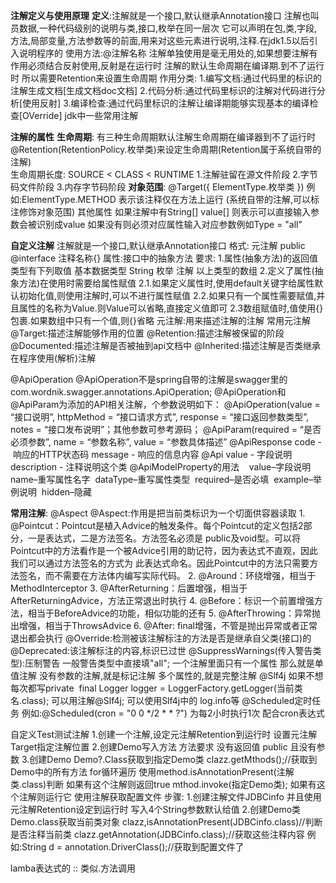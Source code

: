 **注解定义与使用原理**
	**定义**:注解就是一个接口,默认继承Annotation接口
	注解也叫员数据,一种代码级别的说明与类,接口,枚举在同一层次
	它可以声明在包,类,字段,方法,局部变量,方法参数等的前面,用来对这些元素进行说明,注释.在jdk1.5以后引入说明程序的
	使用方法:@注解名称
	注解单独使用是毫无用处的,如果想要注解有作用必须结合反射使用,反射是在运行时
	注解的默认生命周期在编译期.到不了运行时
	所以需要Retention来设置生命周期
	作用分类:
	1.编写文档:通过代码里的标识的注解生成文档[生成文档doc文档]
	2.代码分析:通过代码里标识的注解对代码进行分析[使用反射]
	3.编译检查:通过代码里标识的注解让编译期能够实现基本的编译检查[OVerride]
	jdk中一些常用注解
	
**注解的属性**
	**生命周期**:
		有三种生命周期默认注解生命周期在编译器到不了运行时
		@Retention(RetentionPolicy.枚举类)来设定生命周期(Retention属于系统自带的注解)    
		生命周期长度: SOURCE < CLASS < RUNTIME
		1.注解驻留在源文件阶段 2.字节码文件阶段 3.内存字节码阶段
	**对象范围**:
		 @Target({ ElementType.枚举类 })   例如:ElementType.METHOD 表示该注释仅在方法上运行
		(系统自带的注解,可以标注修饰对象范围)
	其他属性
		如果注解中有String[] value[] 则表示可以直接输入参数会被识别成value
		如果没有则必须对应属性输入对应参数例如Type = "all"

**自定义注解**
	注解就是一个接口,默认继承Annotation接口
	格式:
	元注解
	public @interface 注释名称{}
	属性:接口中的抽象方法
	要求:
	1.属性(抽象方法)的返回值类型有下列取值
	基本数据类型
	String
	枚举
	注解
	以上类型的数组
	2.定义了属性(抽象方法)在使用时需要给属性赋值
	2.1.如果定义属性时,使用default关键字给属性默认初始化值,则使用注解时,可以不进行属性赋值
	2.2.如果只有一个属性需要赋值,并且属性的名称为Value.则Value可以省略,直接定义值即可
	2.3数组赋值时,值使用{}包裹.如果数组中只有一个值,则{}省略
	元注解:用来描述注解的注解
	常用元注解
		@Target:描述注解能够作用的位置
		@Retention:描述注解被保留的阶段
		@Documented:描述注解是否被抽到api文档中
		@Inherited:描述注解是否类继承
		在程序使用(解析)注解



@ApiOperation
	@ApiOperation不是spring自带的注解是swagger里的
	com.wordnik.swagger.annotations.ApiOperation;
	@ApiOperation和@ApiParam为添加的API相关注解，个参数说明如下：
	@ApiOperation(value = “接口说明”, httpMethod = “接口请求方式”, response = “接口返回参数类型”, notes = “接口发布说明”；其他参数可参考源码；
	@ApiParam(required = “是否必须参数”, name = “参数名称”, value = “参数具体描述”
	@ApiResponse
		code - 响应的HTTP状态码
		message - 响应的信息内容
	@Api
		value - 字段说明
		description - 注释说明这个类
	@ApiModelProperty的用法   
		value–字段说明 
		name–重写属性名字 
		dataType–重写属性类型 
		required–是否必填 
		example–举例说明 
		hidden–隐藏

**常用注解**:
	@Aspect
		@Aspect:作用是把当前类标识为一个切面供容器读取
		1.  @Pointcut：Pointcut是植入Advice的触发条件。每个Pointcut的定义包括2部分，一是表达式，二是方法签名。方法签名必须是 public及void型。可以将Pointcut中的方法看作是一个被Advice引用的助记符，因为表达式不直观，因此我们可以通过方法签名的方式为 此表达式命名。因此Pointcut中的方法只需要方法签名，而不需要在方法体内编写实际代码。
		2.  @Around：环绕增强，相当于MethodInterceptor
		3.  @AfterReturning：后置增强，相当于AfterReturningAdvice，方法正常退出时执行
		4.  @Before：标识一个前置增强方法，相当于BeforeAdvice的功能，相似功能的还有
		5.  @AfterThrowing：异常抛出增强，相当于ThrowsAdvice
		6.  @After: final增强，不管是抛出异常或者正常退出都会执行
	@Override:检测被该注解标注的方法是否是继承自父类(接口)的
	@Deprecated:该注解标注的内容,标识已过世
	@SuppressWarnings(传入警告类型):压制警告
		一般警告类型中直接填"all";
		一个注解里面只有一个属性 那么就是单值注解
		没有参数的注解,就是标记注解
		多个属性的,就是完整注解
	@Slf4j
		如果不想每次都写private  final Logger logger = LoggerFactory.getLogger(当前类名.class); 可以用注解@Slf4j;
		可以使用Slf4j中的 log.info等
	@Scheduled定时任务
		例如:@Scheduled(cron = "0 0 */2 * * ?")
		为每2小时执行1次
		配合cron表达式






自定义Test测试注解
1.创建一个注解,设定元注解Retention到运行时
设置元注解Target指定注解位置
2.创建Demo写入方法
方法要求 没有返回值 public 且没有参数
3.创建Demo
Demo?.Class获取到指定Demo类
clazz.getMthods();//获取到Demo中的所有方法
for循环遍历
使用method.isAnnotationPresent(注解类.class)判断
如果有这个注解则返回true
mthod.invoke(指定Demo类);
如果有这个注解则运行它
使用注解获取配置文件
步骤:
1.创建注解文件JDBCinfo
并且使用元注解Retention设定到运行时
写入4个String参数默认给值
2.创建Demo类
Demo.class获取当前类对象
clazz,isAnnotationPresent(JDBCinfo.class)//判断是否注释当前类
clazz.getAnnotation(JDBCinfo.class);//获取这些注释内容
例如:String d = annotation.DriverClass();//获取到配置文件了



lamba表达式的 :: 类似.方法调用